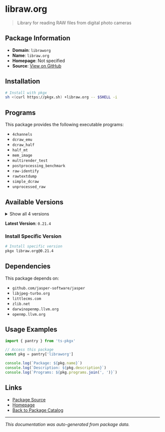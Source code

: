 # libraw.org

> Library for reading RAW files from digital photo cameras

## Package Information

- **Domain**: `libraworg`
- **Name**: `libraw.org`
- **Homepage**: Not specified
- **Source**: [View on GitHub](https://github.com/pkgxdev/pantry/tree/main/projects/libraw.org/package.yml)

## Installation

```bash
# Install with pkgx
sh <(curl https://pkgx.sh) +libraw.org -- $SHELL -i
```

## Programs

This package provides the following executable programs:

- `4channels`
- `dcraw_emu`
- `dcraw_half`
- `half_mt`
- `mem_image`
- `multirender_test`
- `postprocessing_benchmark`
- `raw-identify`
- `rawtextdump`
- `simple_dcraw`
- `unprocessed_raw`

## Available Versions

<details>
<summary>Show all 4 versions</summary>

- `0.21.4`, `0.21.3`, `0.21.2`, `0.21.1`

</details>

**Latest Version**: `0.21.4`

### Install Specific Version

```bash
# Install specific version
pkgx libraw.org@0.21.4
```

## Dependencies

This package depends on:

- `github.com/jasper-software/jasper`
- `libjpeg-turbo.org`
- `littlecms.com`
- `zlib.net`
- `darwinopenmp.llvm.org`
- `openmp.llvm.org`

## Usage Examples

```typescript
import { pantry } from 'ts-pkgx'

// Access this package
const pkg = pantry['libraworg']

console.log(`Package: ${pkg.name}`)
console.log(`Description: ${pkg.description}`)
console.log(`Programs: ${pkg.programs.join(', ')}`)
```

## Links

- [Package Source](https://github.com/pkgxdev/pantry/tree/main/projects/libraw.org/package.yml)
- [Homepage](#)
- [Back to Package Catalog](../package-catalog.md)

---

*This documentation was auto-generated from package data.*
